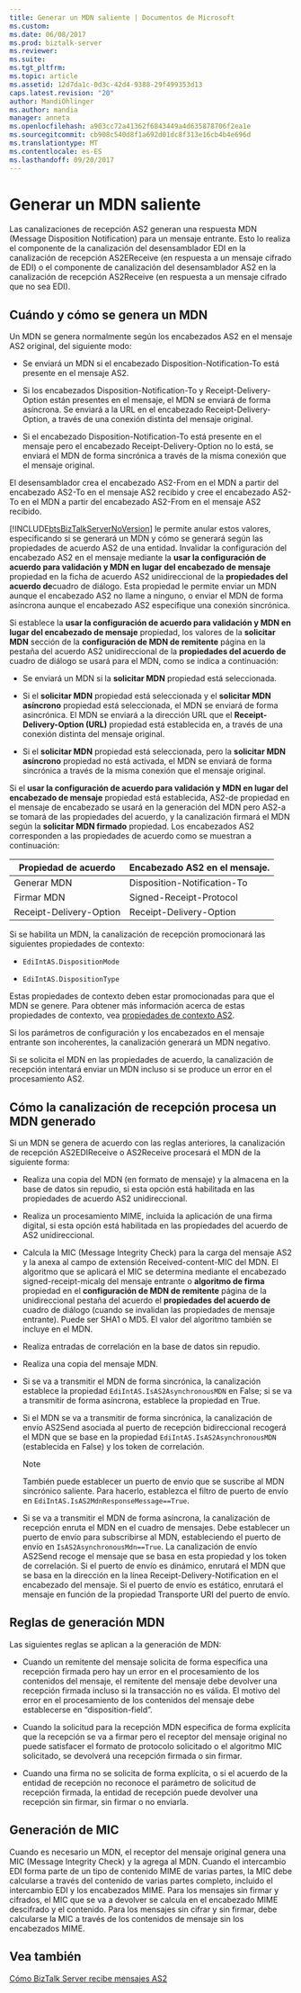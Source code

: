 ```yaml
---
title: Generar un MDN saliente | Documentos de Microsoft
ms.custom: 
ms.date: 06/08/2017
ms.prod: biztalk-server
ms.reviewer: 
ms.suite: 
ms.tgt_pltfrm: 
ms.topic: article
ms.assetid: 12d7da1c-0d3c-42d4-9388-29f499353d13
caps.latest.revision: "20"
author: MandiOhlinger
ms.author: mandia
manager: anneta
ms.openlocfilehash: a903cc72a41362f6843449a4d635878706f2ea1e
ms.sourcegitcommit: cb908c540d8f1a692d01dc8f313e16cb4b4e696d
ms.translationtype: MT
ms.contentlocale: es-ES
ms.lasthandoff: 09/20/2017
---
```

# <a name="generating-an-outgoing-mdn"></a>Generar un MDN saliente
Las canalizaciones de recepción AS2 generan una respuesta MDN (Message Disposition Notification) para un mensaje entrante. Esto lo realiza el componente de la canalización del desensamblador EDI en la canalización de recepción AS2EReceive (en respuesta a un mensaje cifrado de EDI) o el componente de canalización del desensamblador AS2 en la canalización de recepción AS2Receive (en respuesta a un mensaje cifrado que no sea EDI).  
  
## <a name="when-and-how-an-mdn-is-generated"></a>Cuándo y cómo se genera un MDN  
 Un MDN se genera normalmente según los encabezados AS2 en el mensaje AS2 original, del siguiente modo:  
  
-   Se enviará un MDN si el encabezado Disposition-Notification-To está presente en el mensaje AS2.  
  
-   Si los encabezados Disposition-Notification-To y Receipt-Delivery-Option están presentes en el mensaje, el MDN se enviará de forma asíncrona. Se enviará a la URL en el encabezado Receipt-Delivery-Option, a través de una conexión distinta del mensaje original.  
  
-   Si el encabezado Disposition-Notification-To está presente en el mensaje pero el encabezado Receipt-Delivery-Option no lo está, se enviará el MDN de forma sincrónica a través de la misma conexión que el mensaje original.  
  
 El desensamblador crea el encabezado AS2-From en el MDN a partir del encabezado AS2-To en el mensaje AS2 recibido y cree el encabezado AS2-To en el MDN a partir del encabezado AS2-From en el mensaje AS2 recibido.  
  
 [!INCLUDE[btsBizTalkServerNoVersion](../includes/btsbiztalkservernoversion-md.md)] le permite anular estos valores, especificando si se generará un MDN y cómo se generará según las propiedades de acuerdo AS2 de una entidad. Invalidar la configuración del encabezado AS2 en el mensaje mediante la **usar la configuración de acuerdo para validación y MDN en lugar del encabezado de mensaje** propiedad en la ficha de acuerdo AS2 unidireccional de la **propiedades del acuerdo de**cuadro de diálogo. Esta propiedad le permite enviar un MDN aunque el encabezado AS2 no llame a ninguno, o enviar el MDN de forma asíncrona aunque el encabezado AS2 especifique una conexión sincrónica.  
  
 Si establece la **usar la configuración de acuerdo para validación y MDN en lugar del encabezado de mensaje** propiedad, los valores de la **solicitar MDN** sección de la **configuración de MDN de remitente** página en la pestaña del acuerdo AS2 unidireccional de la **propiedades del acuerdo de** cuadro de diálogo se usará para el MDN, como se indica a continuación:  
  
-   Se enviará un MDN si la **solicitar MDN** propiedad está seleccionada.  
  
-   Si el **solicitar MDN** propiedad está seleccionada y el **solicitar MDN asíncrono** propiedad está seleccionada, el MDN se enviará de forma asincrónica. El MDN se enviará a la dirección URL que el **Receipt-Delivery-Option (URL)** propiedad está establecida en, a través de una conexión distinta del mensaje original.  
  
-   Si el **solicitar MDN** propiedad está seleccionada, pero la **solicitar MDN asíncrono** propiedad no está activada, el MDN se enviará de forma sincrónica a través de la misma conexión que el mensaje original.  
  
 Si el **usar la configuración de acuerdo para validación y MDN en lugar del encabezado de mensaje** propiedad está establecida, AS2-de propiedad en el mensaje de encabezado se usará en la generación del MDN pero AS2-a se tomará de las propiedades del acuerdo, y la canalización firmará el MDN según la **solicitar MDN firmado** propiedad. Los encabezados AS2 corresponden a las propiedades de acuerdo como se muestran a continuación:  
  
|Propiedad de acuerdo|Encabezado AS2 en el mensaje.|  
|------------------------|-------------------------------|  
|Generar MDN|Disposition-Notification-To|  
|Firmar MDN|Signed-Receipt-Protocol|  
|Receipt-Delivery-Option|Receipt-Delivery-Option|  
  
 Si se habilita un MDN, la canalización de recepción promocionará las siguientes propiedades de contexto:  
  
-   `EdiIntAS.DispositionMode`  
  
-   `EdiIntAS.DispositionType`  
  
 Estas propiedades de contexto deben estar promocionadas para que el MDN se genere. Para obtener más información acerca de estas propiedades de contexto, vea [propiedades de contexto AS2](../core/as2-context-properties.md).  
  
 Si los parámetros de configuración y los encabezados en el mensaje entrante son incoherentes, la canalización generará un MDN negativo.  
  
 Si se solicita el MDN en las propiedades de acuerdo, la canalización de recepción intentará enviar un MDN incluso si se produce un error en el procesamiento AS2.  
  
## <a name="how-the-receive-pipeline-processes-a-generated-mdn"></a>Cómo la canalización de recepción procesa un MDN generado  
 Si un MDN se genera de acuerdo con las reglas anteriores, la canalización de recepción AS2EDIReceive o AS2Receive procesará el MDN de la siguiente forma:  
  
-   Realiza una copia del MDN (en formato de mensaje) y la almacena en la base de datos sin repudio, si esta opción está habilitada en las propiedades de acuerdo AS2 unidireccional.  
  
-   Realiza un procesamiento MIME, incluida la aplicación de una firma digital, si esta opción está habilitada en las propiedades del acuerdo de AS2 unidireccional.  
  
-   Calcula la MIC (Message Integrity Check) para la carga del mensaje AS2 y la anexa al campo de extensión Received-content-MIC del MDN. El algoritmo que se aplicará el MIC se determina mediante el encabezado signed-receipt-micalg del mensaje entrante o **algoritmo de firma** propiedad en el **configuración de MDN de remitente** página de la unidireccional pestaña del acuerdo el **propiedades del acuerdo de** cuadro de diálogo (cuando se invalidan las propiedades de mensaje entrante). Puede ser SHA1 o MD5. El valor del algoritmo también se incluye en el MDN.  
  
-   Realiza entradas de correlación en la base de datos sin repudio.  
  
-   Realiza una copia del mensaje MDN.  
  
-   Si se va a transmitir el MDN de forma sincrónica, la canalización establece la propiedad `EdiIntAS.IsAS2AsynchronousMDN` en False; si se va a transmitir de forma asíncrona, establece la propiedad en True.  
  
-   Si el MDN se va a transmitir de forma sincrónica, la canalización de envío AS2Send asociada al puerto de recepción bidireccional recogerá el MDN que se base en la propiedad `EdiIntAS.IsAS2AsynchronousMDN` (establecida en False) y los token de correlación.  
  
    > [!NOTE]
    >  También puede establecer un puerto de envío que se suscribe al MDN sincrónico saliente. Para hacerlo, establezca el filtro de puerto de envío en `EdiIntAS.IsAS2MdnResponseMessage==True`.  
  
-   Si se va a transmitir el MDN de forma asíncrona, la canalización de recepción enruta el MDN en el cuadro de mensajes. Debe establecer un puerto de envío para subscribirse al MDN, estableciendo el puerto de envío en `IsAS2AsynchronousMdn==True`. La canalización de envío AS2Send recoge el mensaje que se basa en esta propiedad y los token de correlación. Si el puerto de envío es dinámico, enrutará el MDN que se basa en la dirección en la línea Receipt-Delivery-Notification en el encabezado del mensaje. Si el puerto de envío es estático, enrutará el mensaje en función de la propiedad Transporte URI del puerto de envío.  
  
## <a name="mdn-generation-rules"></a>Reglas de generación MDN  
 Las siguientes reglas se aplican a la generación de MDN:  
  
-   Cuando un remitente del mensaje solicita de forma específica una recepción firmada pero hay un error en el procesamiento de los contenidos del mensaje, el remitente del mensaje debe devolver una recepción firmada incluso si la transacción no es válida. El motivo del error en el procesamiento de los contenidos del mensaje debe establecerse en “disposition-field”.  
  
-   Cuando la solicitud para la recepción MDN especifica de forma explícita que la recepción se va a firmar pero el receptor del mensaje original no puede satisfacer el formato de protocolo solicitado o el algoritmo MIC solicitado, se devolverá una recepción firmada o sin firmar.  
  
-   Cuando una firma no se solicita de forma explícita, o si el acuerdo de la entidad de recepción no reconoce el parámetro de solicitud de recepción firmada, la entidad de recepción puede devolver una recepción sin firmar, sin firmar o no enviarla.  
  
## <a name="mic-generation"></a>Generación de MIC  
 Cuando es necesario un MDN, el receptor del mensaje original genera una MIC (Message Integrity Check) y la agrega al MDN. Cuando el intercambio EDI forma parte de un tipo de contenido MIME de varias partes, la MIC debe calcularse a través del contenido de varias partes completo, incluido el intercambio EDI y los encabezados MIME. Para los mensajes sin firmar y cifrados, el MIC que se va a devolver se calcula en el encabezado MIME descifrado y el contenido. Para los mensajes sin cifrar y sin firmar, debe calcularse la MIC a través de los contenidos de mensaje sin los encabezados MIME.  
  
## <a name="see-also"></a>Vea también  
 [Cómo BizTalk Server recibe mensajes AS2](../core/how-biztalk-server-receives-as2-messages.md)